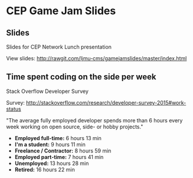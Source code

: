 # CEP Game Jam Slides

## Slides

Slides for CEP Network Lunch presentation

View slides: http://rawgit.com/ljmu-cms/gamejamslides/master/index.html


## Time spent coding on the side per week

Stack Overflow Developer Survey

Survey: http://stackoverflow.com/research/developer-survey-2015#work-status

"The average fully employed developer spends more than 6 hours every week working on open source, side- or hobby projects."

 - **Employed full-time:** 6 hours 13 min
 - **I'm a student:** 9 hours 11 min
 - **Freelance / Contractor:** 8 hours 59 min
 - **Employed part-time:** 7 hours 41 min
 - **Unemployed:** 13 hours 28 min
 - **Retired:** 16 hours 22 min



